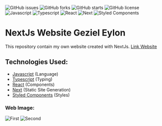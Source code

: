 ![GitHub issues](https://img.shields.io/github/issues/programador404/NextJs-GezielElyon)
![GitHub forks](https://img.shields.io/github/forks/programador404/NextJs-GezielElyon)
![GitHub starts](https://img.shields.io/github/stars/programador404/NextJs-GezielElyon)
![GitHub license](https://img.shields.io/github/license/programador404/NextJs-GezielElyon)
![Javascript](https://img.shields.io/badge/Javascript-Language-yellow)
![Typescript](https://img.shields.io/badge/Typescript-Language-blue)
![React](https://img.shields.io/badge/React-components-orange)
![Next](https://img.shields.io/badge/Next-StaticPages-pink)
![Styled Components](https://img.shields.io/badge/StyledComponents-Styles-purple)

# NextJs Website Geziel Eylon
This repository contain my own website created with NextJs. [Link Website](https://programador404.vercel.app/)

## Technologies Used:
- [Javascript](https://developer.mozilla.org/pt-BR/docs/Web/JavaScript) (Language)
- [Typescript](https://www.typescriptlang.org/) (Typing)
- [React](https://pt-br.reactjs.org/) (Components)
- [Next](https://nextjs.org/) (Static Site Generation)
- [Styled Components](https://styled-components.com/) (Styles)

### Web Image:
![First](https://user-images.githubusercontent.com/48457700/121801328-33c32400-cc0d-11eb-88c7-c77596d347da.PNG)
![Second](https://user-images.githubusercontent.com/48457700/121801335-36be1480-cc0d-11eb-9131-7238c82e6def.PNG)
